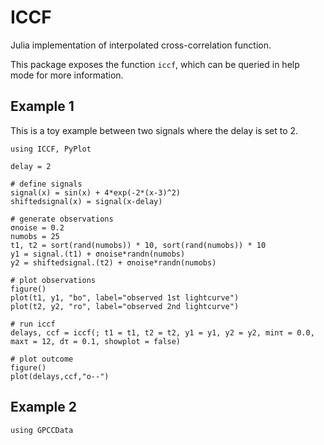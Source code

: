 # ICCF 

Julia implementation of interpolated cross-correlation function.

This package exposes the function `iccf`, which can be queried in help mode for more information.

## Example 1

This is a toy example between two signals where the delay is set to 2.

```
using ICCF, PyPlot

delay = 2

# define signals
signal(x) = sin(x) + 4*exp(-2*(x-3)^2)
shiftedsignal(x) = signal(x-delay)

# generate observations
σnoise = 0.2
numobs = 25
t1, t2 = sort(rand(numobs)) * 10, sort(rand(numobs)) * 10
y1 = signal.(t1) + σnoise*randn(numobs)
y2 = shiftedsignal.(t2) + σnoise*randn(numobs)

# plot observations
figure()
plot(t1, y1, "bo", label="observed 1st lightcurve")
plot(t2, y2, "ro", label="observed 2nd lightcurve")

# run iccf
delays, ccf = iccf(; t1 = t1, t2 = t2, y1 = y1, y2 = y2, minτ = 0.0, maxτ = 12, dτ = 0.1, showplot = false)

# plot outcome
figure()
plot(delays,ccf,"o--")
```

## Example 2

```
using GPCCData
```
